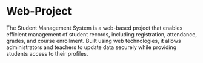 # Web-Project
The Student Management System is a web-based project that enables efficient management of student records, including registration, attendance, grades, and course enrollment. Built using web technologies, it allows administrators and teachers to update data securely while providing students access to their profiles.
